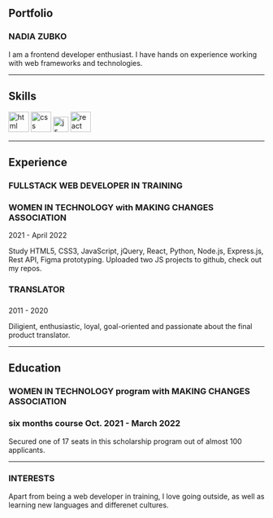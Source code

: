 ## Portfolio
### **NADIA ZUBKO** 

I am a frontend developer enthusiast. I have hands on experience working with web frameworks and technologies.

---

## Skills

<p align='left'>
  <img src="https://upload.wikimedia.org/wikipedia/commons/thumb/6/61/HTML5_logo_and_wordmark.svg/2048px-HTML5_logo_and_wordmark.svg.png" alt="html" width="40" height="40">
  <img src='https://upload.wikimedia.org/wikipedia/commons/thumb/d/d5/CSS3_logo_and_wordmark.svg/1200px-CSS3_logo_and_wordmark.svg.png' alt="css" width="40" height="40">
  <img src='https://upload.wikimedia.org/wikipedia/commons/6/6a/JavaScript-logo.png' height='30' width='auto' alt="js">
   <img src="https://upload.wikimedia.org/wikipedia/commons/thumb/a/a7/React-icon.svg/1280px-React-icon.svg.png" alt="react" width="auto" height="40"/>
</p>

---

## Experience

### **FULLSTACK WEB DEVELOPER IN TRAINING**
### WOMEN IN TECHNOLOGY with MAKING CHANGES ASSOCIATION

2021 - April 2022

Study HTML5, CSS3, JavaScript, jQuery, React, Python, Node.js, Express.js, Rest API, Figma prototyping.
Uploaded two JS projects to github, check out my repos.

### **TRANSLATOR**
### 

2011 - 2020

Diligient, enthusiastic, loyal, goal-oriented and passionate about the final product translator.

---

## Education

### **WOMEN IN TECHNOLOGY program with MAKING CHANGES ASSOCIATION**
### six months course Oct. 2021 - March 2022

Secured one of 17 seats in this scholarship program out of almost 100 applicants.

---

### INTERESTS
Apart from being a web developer in training, I love going outside, as well as learning new languages and differenet cultures.
